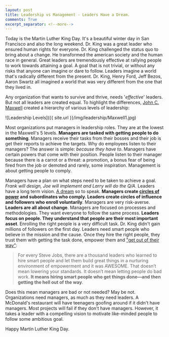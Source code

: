 ```yaml
---
layout: post
title: Leadership vs Management - Leaders Have a Dream.
comments: True
excerpt_separator: <!--more-->
---
```


Today is the Martin Luther King Day. It's a beautiful winter day in San Francisco and also the long weekend. Dr. King was a great leader who ensured human rights for everyone. Dr. King challenged the status quo to bring about a change. He transformed the american society and the human race in general. Great leaders are tremendously effective at rallying people to work towards attaining a goal. A goal that is not trivial, or without any risks that anyone can imagine or dare to follow. Leaders imagine a world that's radically different from the present. Dr. King, Henry Ford, Jeff Bezos, Aaron Swartz all imagined a world that was very different from the one that they lived in.

Any organization that wants to survive and thrive, needs '*effective*' leaders. But not all leaders are created equal. To highlight the differences, [John C. Maxwell](https://www.amazon.com/Levels-Leadership-Proven-Maximize-Potential/dp/1619692155) created a hierarchy of various levels of leadership:

![Leadership Levels]({{ site.url }}/img/leadership/Maxwell1.jpg)

Most organizations put managers in leadership roles. They are at the lowest in the Maxwell's 5 levels. **Managers are tasked with getting people to do something**. Managers receive their tasks from their bosses and their job is get their reports to achieve the targets. Why do employees listen to their managers? The answer is simple: *because they have to*. Managers have certain powers that come with their position. People listen to their manager because there is a carrot or a threat: a promotion, a bonus fear of being fired from the job or demoted and rarely, some inspiration. Management is about getting people to comply.

Managers have a plan on what steps need to be taken to achieve a goal. *Frank will design, Joe will implement and Larry will do the Q/A*. Leaders have a long term vision. [A dream](http://www.americanrhetoric.com/speeches/mlkihaveadream.htm) so to speak. **Managers create [circles of power](https://hbr.org/2013/08/tests-of-a-leadership-transiti) and subordinates who comply. Leaders create circles of influence and followers who enroll voluntarily**. Managers are very risk-averse. **Leaders are all about change**. Managers are focused on processes and methodologies. They want everyone to follow the same process. **Leaders focus on people. They understand that people are their most important asset**. Enrolling the right people is a very difficult task. Dr. King didn't gain millions of followers on the first day. Leaders need smart people who believe in the mission and the cause. Once they hire the right people, they trust them with getting the task done, empower them and  ["get out of their way"](http://avc.com/2012/02/the-management-team-guest-post-from-joel-spolsky/):

> For every Steve Jobs, there are a thousand leaders who learned to hire smart people and let them build great things in a nurturing environment of empowerment and it was AWESOME. That doesn’t mean lowering your standards. It doesn’t mean letting people do bad work. **It means hiring smart people who get things done—and then getting the hell out of the way**.

Does this mean managers are bad or not needed? May be not. Organizations need managers, as much as they need leaders. A McDonald's restaurant will have teenagers goofing around if it didn't have managers. Most projects will fail if they don't have managers. However, it takes a leader with a compelling vision to motivate like-minded people to follow some ambitious goal. 

Happy Martin Luther King Day.
